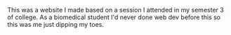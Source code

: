 This was a website I made based on a session I attended in my semester 3 of college. As a biomedical student I'd never done web dev before this so this was me just dipping my toes.
